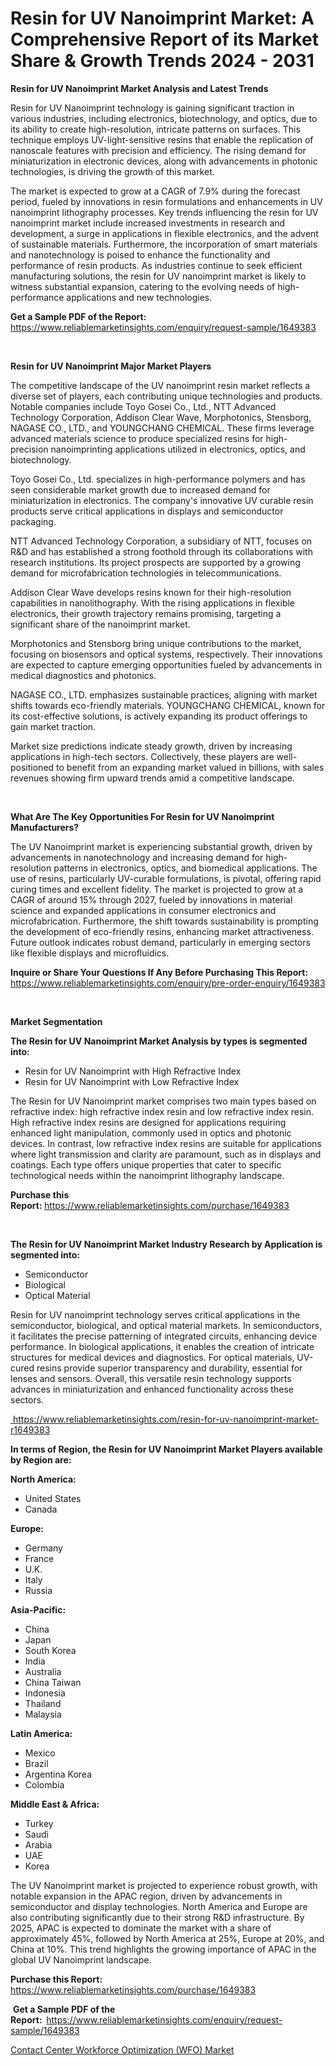 <p><h1>Resin for UV Nanoimprint Market: A Comprehensive Report of its Market Share & Growth Trends 2024 - 2031</h1></p><p><strong>Resin for UV Nanoimprint Market Analysis and Latest Trends</strong></p>
<p><p>Resin for UV Nanoimprint technology is gaining significant traction in various industries, including electronics, biotechnology, and optics, due to its ability to create high-resolution, intricate patterns on surfaces. This technique employs UV-light-sensitive resins that enable the replication of nanoscale features with precision and efficiency. The rising demand for miniaturization in electronic devices, along with advancements in photonic technologies, is driving the growth of this market.</p><p>The market is expected to grow at a CAGR of 7.9% during the forecast period, fueled by innovations in resin formulations and enhancements in UV nanoimprint lithography processes. Key trends influencing the resin for UV nanoimprint market include increased investments in research and development, a surge in applications in flexible electronics, and the advent of sustainable materials. Furthermore, the incorporation of smart materials and nanotechnology is poised to enhance the functionality and performance of resin products. As industries continue to seek efficient manufacturing solutions, the resin for UV nanoimprint market is likely to witness substantial expansion, catering to the evolving needs of high-performance applications and new technologies.</p></p>
<p><strong>Get a Sample PDF of the Report:&nbsp;</strong> <a href="https://www.reliablemarketinsights.com/enquiry/request-sample/1649383?utm_campaign=1166&utm_medium=2&utm_source=Github&utm_content=ia&utm_term=29122024&utm_id=resin-for-uv-nanoimprint">https://www.reliablemarketinsights.com/enquiry/request-sample/1649383</a></p>
<p>&nbsp;</p>
<p><strong>Resin for UV Nanoimprint Major Market Players</strong></p>
<p><p>The competitive landscape of the UV nanoimprint resin market reflects a diverse set of players, each contributing unique technologies and products. Notable companies include Toyo Gosei Co., Ltd., NTT Advanced Technology Corporation, Addison Clear Wave, Morphotonics, Stensborg, NAGASE CO., LTD., and YOUNGCHANG CHEMICAL. These firms leverage advanced materials science to produce specialized resins for high-precision nanoimprinting applications utilized in electronics, optics, and biotechnology.</p><p>Toyo Gosei Co., Ltd. specializes in high-performance polymers and has seen considerable market growth due to increased demand for miniaturization in electronics. The company's innovative UV curable resin products serve critical applications in displays and semiconductor packaging.</p><p>NTT Advanced Technology Corporation, a subsidiary of NTT, focuses on R&D and has established a strong foothold through its collaborations with research institutions. Its project prospects are supported by a growing demand for microfabrication technologies in telecommunications.</p><p>Addison Clear Wave develops resins known for their high-resolution capabilities in nanolithography. With the rising applications in flexible electronics, their growth trajectory remains promising, targeting a significant share of the nanoimprint market.</p><p>Morphotonics and Stensborg bring unique contributions to the market, focusing on biosensors and optical systems, respectively. Their innovations are expected to capture emerging opportunities fueled by advancements in medical diagnostics and photonics.</p><p>NAGASE CO., LTD. emphasizes sustainable practices, aligning with market shifts towards eco-friendly materials. YOUNGCHANG CHEMICAL, known for its cost-effective solutions, is actively expanding its product offerings to gain market traction.</p><p>Market size predictions indicate steady growth, driven by increasing applications in high-tech sectors. Collectively, these players are well-positioned to benefit from an expanding market valued in billions, with sales revenues showing firm upward trends amid a competitive landscape.</p></p>
<p>&nbsp;</p>
<p><strong>What Are The Key Opportunities For Resin for UV Nanoimprint Manufacturers?</strong></p>
<p><p>The UV Nanoimprint market is experiencing substantial growth, driven by advancements in nanotechnology and increasing demand for high-resolution patterns in electronics, optics, and biomedical applications. The use of resins, particularly UV-curable formulations, is pivotal, offering rapid curing times and excellent fidelity. The market is projected to grow at a CAGR of around 15% through 2027, fueled by innovations in material science and expanded applications in consumer electronics and microfabrication. Furthermore, the shift towards sustainability is prompting the development of eco-friendly resins, enhancing market attractiveness. Future outlook indicates robust demand, particularly in emerging sectors like flexible displays and microfluidics.</p></p>
<p><strong>Inquire or Share Your Questions If Any Before Purchasing This Report:</strong> <a href="https://www.reliablemarketinsights.com/enquiry/pre-order-enquiry/1649383?utm_campaign=1166&utm_medium=2&utm_source=Github&utm_content=ia&utm_term=29122024&utm_id=resin-for-uv-nanoimprint">https://www.reliablemarketinsights.com/enquiry/pre-order-enquiry/1649383</a></p>
<p>&nbsp;</p>
<p><strong>Market Segmentation</strong></p>
<p><strong>The Resin for UV Nanoimprint Market Analysis by types is segmented into:</strong></p>
<p><ul><li>Resin for UV Nanoimprint with High Refractive Index</li><li>Resin for UV Nanoimprint with Low Refractive Index</li></ul></p>
<p><p>The Resin for UV Nanoimprint market comprises two main types based on refractive index: high refractive index resin and low refractive index resin. High refractive index resins are designed for applications requiring enhanced light manipulation, commonly used in optics and photonic devices. In contrast, low refractive index resins are suitable for applications where light transmission and clarity are paramount, such as in displays and coatings. Each type offers unique properties that cater to specific technological needs within the nanoimprint lithography landscape.</p></p>
<p><strong>Purchase this Report:&nbsp;</strong><a href="https://www.reliablemarketinsights.com/purchase/1649383?utm_campaign=1166&utm_medium=2&utm_source=Github&utm_content=ia&utm_term=29122024&utm_id=resin-for-uv-nanoimprint">https://www.reliablemarketinsights.com/purchase/1649383</a></p>
<p>&nbsp;</p>
<p><strong>The Resin for UV Nanoimprint Market Industry Research by Application is segmented into:</strong></p>
<p><ul><li>Semiconductor</li><li>Biological</li><li>Optical Material</li></ul></p>
<p><p>Resin for UV nanoimprint technology serves critical applications in the semiconductor, biological, and optical material markets. In semiconductors, it facilitates the precise patterning of integrated circuits, enhancing device performance. In biological applications, it enables the creation of intricate structures for medical devices and diagnostics. For optical materials, UV-cured resins provide superior transparency and durability, essential for lenses and sensors. Overall, this versatile resin technology supports advances in miniaturization and enhanced functionality across these sectors.</p></p>
<p><a href="https://www.reliablemarketinsights.com/resin-for-uv-nanoimprint-market-r1649383?utm_campaign=1166&utm_medium=2&utm_source=Github&utm_content=ia&utm_term=29122024&utm_id=resin-for-uv-nanoimprint">&nbsp;https://www.reliablemarketinsights.com/resin-for-uv-nanoimprint-market-r1649383</a></p>
<p><strong>In terms of Region, the Resin for UV Nanoimprint Market Players available by Region are:</strong></p>
<p>
    <p> <strong> North America: </strong>
        <ul>
            <li>United States</li>
            <li>Canada</li>
        </ul>
        </p> 
    <p> <strong> Europe: </strong>
        <ul>
            <li>Germany</li>
            <li>France</li>
            <li>U.K.</li>
            <li>Italy</li>
            <li>Russia</li>
        </ul>
        </p> 
    <p> <strong> Asia-Pacific: </strong>
        <ul>
            <li>China</li>
            <li>Japan</li>
            <li>South Korea</li>
            <li>India</li>
            <li>Australia</li>
            <li>China Taiwan</li>
            <li>Indonesia</li>
            <li>Thailand</li>
            <li>Malaysia</li>
        </ul>
        </p> 
    <p> <strong> Latin America: </strong>
        <ul>
            <li>Mexico</li>
            <li>Brazil</li>
            <li>Argentina Korea</li>
            <li>Colombia</li>
        </ul>
        </p> 
    <p> <strong> Middle East & Africa: </strong>
        <ul>
            <li>Turkey</li>
            <li>Saudi</li>
            <li>Arabia</li>
            <li>UAE</li>
            <li>Korea</li>
        </ul>
    </p>
    </p>
<p><p>The UV Nanoimprint market is projected to experience robust growth, with notable expansion in the APAC region, driven by advancements in semiconductor and display technologies. North America and Europe are also contributing significantly due to their strong R&D infrastructure. By 2025, APAC is expected to dominate the market with a share of approximately 45%, followed by North America at 25%, Europe at 20%, and China at 10%. This trend highlights the growing importance of APAC in the global UV Nanoimprint landscape.</p></p>
<p><strong>Purchase this Report: </strong><a href="https://www.reliablemarketinsights.com/purchase/1649383?utm_campaign=1166&utm_medium=2&utm_source=Github&utm_content=ia&utm_term=29122024&utm_id=resin-for-uv-nanoimprint">https://www.reliablemarketinsights.com/purchase/1649383</a></p>
<p>&nbsp;<strong>Get a Sample PDF of the Report:&nbsp;&nbsp;</strong><a href="https://www.reliablemarketinsights.com/enquiry/request-sample/1649383?utm_campaign=1166&utm_medium=2&utm_source=Github&utm_content=ia&utm_term=29122024&utm_id=resin-for-uv-nanoimprint">https://www.reliablemarketinsights.com/enquiry/request-sample/1649383</a></p>
<p><strong></strong></p>
<p><p><a href="https://github.com/yoshih12/Market-Research-Report-List-4/blob/main/contact-center-workforce-optimization-wfo-market.md?utm_campaign=1166&utm_medium=2&utm_source=Github&utm_content=ia&utm_term=29122024&utm_id=resin-for-uv-nanoimprint">Contact Center Workforce Optimization (WFO) Market</a></p></p>